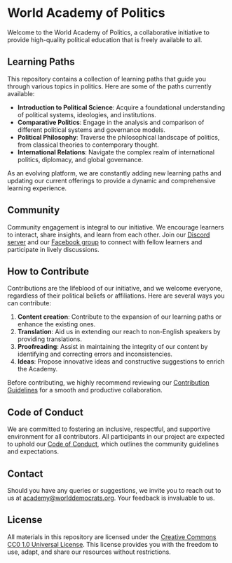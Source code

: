 # World Academy of Politics

Welcome to the World Academy of Politics, a collaborative initiative to provide high-quality political education that is freely available to all.

## Learning Paths

This repository contains a collection of learning paths that guide you through various topics in politics. Here are some of the paths currently available:

- **Introduction to Political Science**: Acquire a foundational understanding of political systems, ideologies, and institutions.
- **Comparative Politics**: Engage in the analysis and comparison of different political systems and governance models.
- **Political Philosophy**: Traverse the philosophical landscape of politics, from classical theories to contemporary thought.
- **International Relations**: Navigate the complex realm of international politics, diplomacy, and global governance.

As an evolving platform, we are constantly adding new learning paths and updating our current offerings to provide a dynamic and comprehensive learning experience.

## Community

Community engagement is integral to our initiative. We encourage learners to interact, share insights, and learn from each other. Join our [Discord server](https://discord.gg/KhuwtTPnXa) and our [Facebook group](https://www.facebook.com/groups/worlddemocrats) to connect with fellow learners and participate in lively discussions.

## How to Contribute

Contributions are the lifeblood of our initiative, and we welcome everyone, regardless of their political beliefs or affiliations. Here are several ways you can contribute:

1. **Content creation**: Contribute to the expansion of our learning paths or enhance the existing ones.
2. **Translation**: Aid us in extending our reach to non-English speakers by providing translations.
3. **Proofreading**: Assist in maintaining the integrity of our content by identifying and correcting errors and inconsistencies.
4. **Ideas**: Propose innovative ideas and constructive suggestions to enrich the Academy.

Before contributing, we highly recommend reviewing our [Contribution Guidelines](CONTRIBUTING.md) for a smooth and productive collaboration.

## Code of Conduct

We are committed to fostering an inclusive, respectful, and supportive environment for all contributors. All participants in our project are expected to uphold our [Code of Conduct](CODE_OF_CONDUCT.md), which outlines the community guidelines and expectations.

## Contact

Should you have any queries or suggestions, we invite you to reach out to us at [academy@worlddemocrats.org](mailto:academy@worlddemocrats.org). Your feedback is invaluable to us.

## License

All materials in this repository are licensed under the [Creative Commons CC0 1.0 Universal License](LICENSE). This license provides you with the freedom to use, adapt, and share our resources without restrictions.
